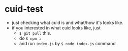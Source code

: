 # cuid-test

- just checking what cuid is and what/how it's looks like.
- if you interested in what cuid looks like, just
  - `$ git pull` this.
  - do `$ npm i`
  - and run `index.js` by `$ node index.js` command

